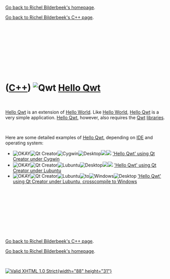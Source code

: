 [Go back to Richel Bilderbeek's homepage](index.htm).

[Go back to Richel Bilderbeek's C++ page](Cpp.htm).

 

 

 

 

 

([C++](Cpp.htm)) ![Qwt](PicQwt.png) [Hello Qwt](CppHelloQwt.htm)
================================================================

 

[Hello Qwt](CppHelloQwt.htm) is an extension of [Hello
World](CppHelloWorld.htm). Like [Hello World](CppHelloWorld.htm), [Hello
Qwt](CppHelloQwt.htm) is a very simple application. [Hello
Qwt](CppHelloQwt.htm), however, also requires the [Qwt](CppQwt.htm)
[libraries](CppLibrary.htm).

 

Here are some detailed examples of [Hello Qwt](CppHelloQwt.htm),
depending on [IDE](CppIde.htm) and operating system:

-   ![OKAY](PicGreen.png)![Qt
    Creator](PicQtCreator.png)![Cygwin](PicCygwin.png)![Desktop](PicDesktop.png)![
    ](PicSpacer.png)![ ](PicSpacer.png) ['Hello Qwt' using Qt Creator
    under Cygwin](CppHelloQwtQtCreatorCygwin.htm)
-   ![OKAY](PicGreen.png)![Qt
    Creator](PicQtCreator.png)![Lubuntu](PicLubuntu.png)![Desktop](PicDesktop.png)![
    ](PicSpacer.png)![ ](PicSpacer.png) ['Hello Qwt' using Qt Creator
    under Lubuntu](CppHelloQwtQtCreatorLubuntu.htm)
-   ![OKAY](PicGreen.png)![Qt
    Creator](PicQtCreator.png)![Lubuntu](PicLubuntu.png)![to](PicTo.png)![Windows](PicWindows.png)![Desktop](PicDesktop.png)
    ['Hello Qwt' using Qt Creator under Lubuntu, crosscompile to
    Windows](CppHelloQwtQtCreatorLubuntuToWindows.htm)

 

 

 

 

 

[Go back to Richel Bilderbeek's C++ page](Cpp.htm).

[Go back to Richel Bilderbeek's homepage](index.htm).

 

[![Valid XHTML 1.0 Strict](valid-xhtml10.png){width="88"
height="31"}](http://validator.w3.org/check?uri=referer)
